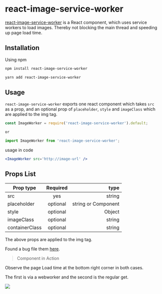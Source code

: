 # react-image-service-worker

[react-image-service-worker](https://www.npmjs.com/package/react-image-service-worker) is a React component, which uses service workers to load images. Thereby not blocking the main thread and speeding up page load time.

## Installation
Using npm

```bash
npm install react-image-service-worker

yarn add react-image-service-worker
```

## Usage

`react-image-service-worker` exports one react component which takes `src` as a prop, and an optional prop of `placeholder`, `style` and `imageClass` which are applied to the img tag.

```js
const ImageWorker = require('react-image-service-worker').default;

or

import ImageWorker from 'react-image-service-worker';

```
usage in code
```jsx
<ImageWorker src='http://image-url' />
```

## Props List


| Prop type        | Required           | type  |
| ------------- |:-------------:| --------------:|
| src      | yes |  string |
| placeholder      | optional      |   string or Component|
| style | optional     |    Object |
|imageClass | optional | string
|containerClass | optional | string

The above props are applied to the img tag.

Found a bug file them [here](https://github.com/fragm3/react-image-service-worker/issues).

>Component in Action

Observe the page Load time at the bottom right corner in both cases.

The first is via a webworker and the second is the regular get.

<img src="./screen/screen.gif">
